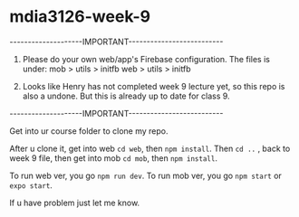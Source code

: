 # mdia3126-week-9

--------------------IMPORTANT--------------------------
  
1. Please do your own web/app's Firebase configuration.
  The files is under: 
  mob > utils > initfb 
  web > utils > initfb

2. Looks like Henry has not completed week 9 lecture yet, so this repo is also a undone. But this is already up to date for class 9.
  
--------------------IMPORTANT--------------------------

Get into ur course folder to clone my repo.

After u clone it, get into web `cd web`, then `npm install`.
Then `cd ..` , back to week 9 file, then get into mob `cd mob`, then `npm install`.

To run web ver, you go `npm run dev`.
To run mob ver, you go `npm start` or `expo start`.

If u have problem just let me know.
